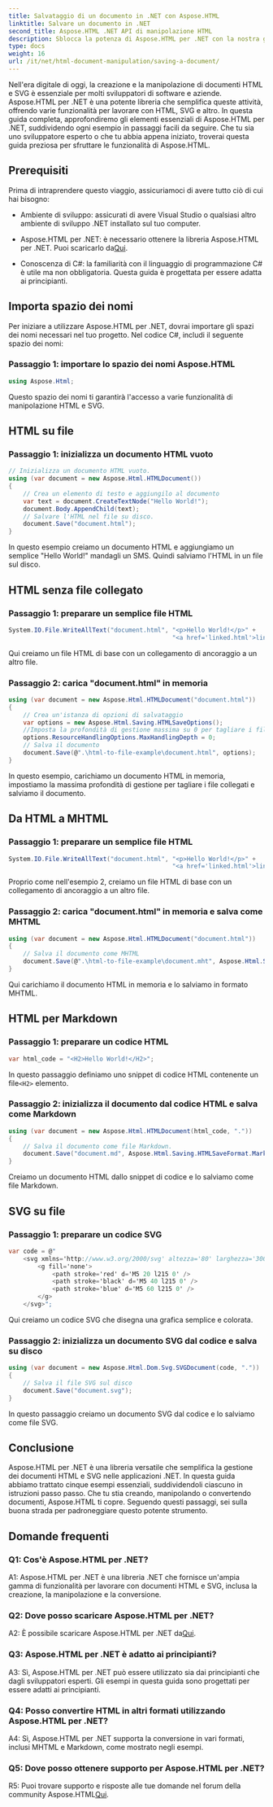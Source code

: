 ```yaml
---
title: Salvataggio di un documento in .NET con Aspose.HTML
linktitle: Salvare un documento in .NET
second_title: Aspose.HTML .NET API di manipolazione HTML
description: Sblocca la potenza di Aspose.HTML per .NET con la nostra guida passo passo. Impara a creare, manipolare e convertire documenti HTML e SVG
type: docs
weight: 16
url: /it/net/html-document-manipulation/saving-a-document/
---
```


Nell'era digitale di oggi, la creazione e la manipolazione di documenti HTML e SVG è essenziale per molti sviluppatori di software e aziende. Aspose.HTML per .NET è una potente libreria che semplifica queste attività, offrendo varie funzionalità per lavorare con HTML, SVG e altro. In questa guida completa, approfondiremo gli elementi essenziali di Aspose.HTML per .NET, suddividendo ogni esempio in passaggi facili da seguire. Che tu sia uno sviluppatore esperto o che tu abbia appena iniziato, troverai questa guida preziosa per sfruttare le funzionalità di Aspose.HTML.

## Prerequisiti

Prima di intraprendere questo viaggio, assicuriamoci di avere tutto ciò di cui hai bisogno:

- Ambiente di sviluppo: assicurati di avere Visual Studio o qualsiasi altro ambiente di sviluppo .NET installato sul tuo computer.

- Aspose.HTML per .NET: è necessario ottenere la libreria Aspose.HTML per .NET. Puoi scaricarlo da[Qui](https://releases.aspose.com/html/net/).

- Conoscenza di C#: la familiarità con il linguaggio di programmazione C# è utile ma non obbligatoria. Questa guida è progettata per essere adatta ai principianti.

## Importa spazio dei nomi

Per iniziare a utilizzare Aspose.HTML per .NET, dovrai importare gli spazi dei nomi necessari nel tuo progetto. Nel codice C#, includi il seguente spazio dei nomi:

### Passaggio 1: importare lo spazio dei nomi Aspose.HTML
```csharp
using Aspose.Html;
```

Questo spazio dei nomi ti garantirà l'accesso a varie funzionalità di manipolazione HTML e SVG.

## HTML su file

### Passaggio 1: inizializza un documento HTML vuoto
```csharp
// Inizializza un documento HTML vuoto.
using (var document = new Aspose.Html.HTMLDocument())
{
    // Crea un elemento di testo e aggiungilo al documento
    var text = document.CreateTextNode("Hello World!");
    document.Body.AppendChild(text);
    // Salvare l'HTML nel file su disco.
    document.Save("document.html");
}
```

In questo esempio creiamo un documento HTML e aggiungiamo un semplice "Hello World!" mandagli un SMS. Quindi salviamo l'HTML in un file sul disco.

## HTML senza file collegato

### Passaggio 1: preparare un semplice file HTML
```csharp
System.IO.File.WriteAllText("document.html", "<p>Hello World!</p>" +
                                             "<a href='linked.html'>linked file</a>");
```

Qui creiamo un file HTML di base con un collegamento di ancoraggio a un altro file.

### Passaggio 2: carica "document.html" in memoria
```csharp
using (var document = new Aspose.Html.HTMLDocument("document.html"))
{
    // Crea un'istanza di opzioni di salvataggio
    var options = new Aspose.Html.Saving.HTMLSaveOptions();
    //Imposta la profondità di gestione massima su 0 per tagliare i file HTML collegati.
    options.ResourceHandlingOptions.MaxHandlingDepth = 0;
    // Salva il documento
    document.Save(@".\html-to-file-example\document.html", options);
}
```

In questo esempio, carichiamo un documento HTML in memoria, impostiamo la massima profondità di gestione per tagliare i file collegati e salviamo il documento. 

## Da HTML a MHTML

### Passaggio 1: preparare un semplice file HTML
```csharp
System.IO.File.WriteAllText("document.html", "<p>Hello World!</p>" +
                                             "<a href='linked.html'>linked file</a>");
```

Proprio come nell'esempio 2, creiamo un file HTML di base con un collegamento di ancoraggio a un altro file.

### Passaggio 2: carica "document.html" in memoria e salva come MHTML
```csharp
using (var document = new Aspose.Html.HTMLDocument("document.html"))
{
    // Salva il documento come MHTML
    document.Save(@".\html-to-file-example\document.mht", Aspose.Html.Saving.HTMLSaveFormat.MHTML);
}
```

Qui carichiamo il documento HTML in memoria e lo salviamo in formato MHTML.

## HTML per Markdown

### Passaggio 1: preparare un codice HTML
```csharp
var html_code = "<H2>Hello World!</H2>";
```

 In questo passaggio definiamo uno snippet di codice HTML contenente un file`<H2>` elemento.

### Passaggio 2: inizializza il documento dal codice HTML e salva come Markdown
```csharp
using (var document = new Aspose.Html.HTMLDocument(html_code, "."))
{
    // Salva il documento come file Markdown.
    document.Save("document.md", Aspose.Html.Saving.HTMLSaveFormat.Markdown);
}
```

Creiamo un documento HTML dallo snippet di codice e lo salviamo come file Markdown.

## SVG su file

### Passaggio 1: preparare un codice SVG
```csharp
var code = @"
    <svg xmlns='http://www.w3.org/2000/svg' altezza='80' larghezza='300'>
        <g fill='none'>
            <path stroke='red' d='M5 20 l215 0' />
            <path stroke='black' d='M5 40 l215 0' />
            <path stroke='blue' d='M5 60 l215 0' />
        </g>
    </svg>";
```

Qui creiamo un codice SVG che disegna una grafica semplice e colorata.

### Passaggio 2: inizializza un documento SVG dal codice e salva su disco
```csharp
using (var document = new Aspose.Html.Dom.Svg.SVGDocument(code, "."))
{
    // Salva il file SVG sul disco
    document.Save("document.svg");
}
```

In questo passaggio creiamo un documento SVG dal codice e lo salviamo come file SVG.

## Conclusione

Aspose.HTML per .NET è una libreria versatile che semplifica la gestione dei documenti HTML e SVG nelle applicazioni .NET. In questa guida abbiamo trattato cinque esempi essenziali, suddividendoli ciascuno in istruzioni passo passo. Che tu stia creando, manipolando o convertendo documenti, Aspose.HTML ti copre. Seguendo questi passaggi, sei sulla buona strada per padroneggiare questo potente strumento.

## Domande frequenti

### Q1: Cos'è Aspose.HTML per .NET?

A1: Aspose.HTML per .NET è una libreria .NET che fornisce un'ampia gamma di funzionalità per lavorare con documenti HTML e SVG, inclusa la creazione, la manipolazione e la conversione.

### Q2: Dove posso scaricare Aspose.HTML per .NET?

 A2: È possibile scaricare Aspose.HTML per .NET da[Qui](https://releases.aspose.com/html/net/).

### Q3: Aspose.HTML per .NET è adatto ai principianti?

A3: Sì, Aspose.HTML per .NET può essere utilizzato sia dai principianti che dagli sviluppatori esperti. Gli esempi in questa guida sono progettati per essere adatti ai principianti.

### Q4: Posso convertire HTML in altri formati utilizzando Aspose.HTML per .NET?

A4: Sì, Aspose.HTML per .NET supporta la conversione in vari formati, inclusi MHTML e Markdown, come mostrato negli esempi.

### Q5: Dove posso ottenere supporto per Aspose.HTML per .NET?

 R5: Puoi trovare supporto e risposte alle tue domande nel forum della community Aspose.HTML[Qui](https://forum.aspose.com/).